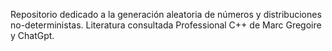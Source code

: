 Repositorio dedicado a la generación aleatoria de números y distribuciones no-deterministas. 
Literatura consultada Professional C++ de Marc Gregoire y ChatGpt.
